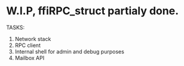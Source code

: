 # W.I.P, ffiRPC_struct partialy done.
TASKS:
  1. Network stack
  2. RPC client 
  3. Internal shell for admin and debug purposes
  4. Mailbox API
